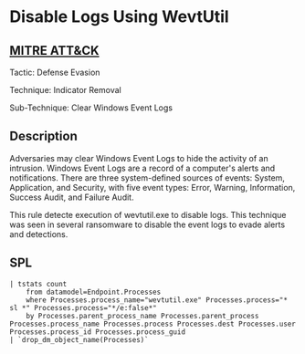 # Disable Logs Using WevtUtil

## [MITRE ATT&CK](https://attack.mitre.org/techniques/T1070/001/)
Tactic: Defense Evasion

Technique: Indicator Removal

Sub-Technique: Clear Windows Event Logs

## Description
Adversaries may clear Windows Event Logs to hide the activity of an intrusion. Windows Event Logs are a record of a computer's alerts and notifications. There are three system-defined sources of events: System, Application, and Security, with five event types: Error, Warning, Information, Success Audit, and Failure Audit.

This rule detecte execution of wevtutil.exe to disable logs. This technique was seen in several ransomware to disable the event logs to evade alerts and detections.

## SPL
```spl
| tstats count
    from datamodel=Endpoint.Processes
    where Processes.process_name="wevtutil.exe" Processes.process="* sl *" Processes.process="*/e:false*"
    by Processes.parent_process_name Processes.parent_process Processes.process_name Processes.process Processes.dest Processes.user Processes.process_id Processes.process_guid
| `drop_dm_object_name(Processes)`
```